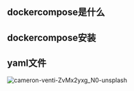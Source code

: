 ## dockercompose是什么





## dockercompose安装

## yaml文件







![cameron-venti-ZvMx2yxg_N0-unsplash](https://gitee.com/matytan/tupic/raw/master/uPic/cameron-venti-ZvMx2yxg_N0-unsplash.jpg)
